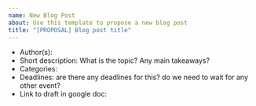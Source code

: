 ```yaml
---
name: New Blog Post
about: Use this template to propose a new blog post
title: "[PROPOSAL] Blog post title"
---
```


* Author(s):
* Short description: What is the topic? Any main takeaways?
* Categories:
* Deadlines: are there any deadlines for this? do we need to wait for any other event?
* Link to draft in google doc: 
